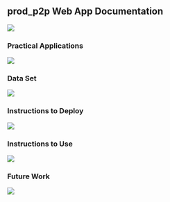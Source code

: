 ## prod_p2p Web App Documentation

<img src="https://github.com/prakashdontaraju/mysql-webapp/blob/master/webapp_p2p/p2p_images/3.PNG">

### Practical Applications

<img src="https://github.com/prakashdontaraju/mysql-webapp/blob/master/webapp_p2p/p2p_images/4.PNG">

### Data Set

<img src="https://github.com/prakashdontaraju/mysql-webapp/blob/master/webapp_p2p/p2p_images/5.PNG">

### Instructions to Deploy

<img src="https://github.com/prakashdontaraju/mysql-webapp/blob/master/webapp_p2p/p2p_images/7.PNG">

### Instructions to Use

<img src="https://github.com/prakashdontaraju/mysql-webapp/blob/master/webapp_p2p/p2p_images/8.png">

### Future Work

<img src="https://github.com/prakashdontaraju/mysql-webapp/blob/master/webapp_p2p/p2p_images/13.PNG">